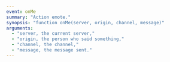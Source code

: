 ```yaml
---
event: onMe
summary: "Action emote."
synopsis: "function onMe(server, origin, channel, message)"
arguments:
  - "server, the current server,"
  - "origin, the person who said something,"
  - "channel, the channel,"
  - "message, the message sent."
---
```

